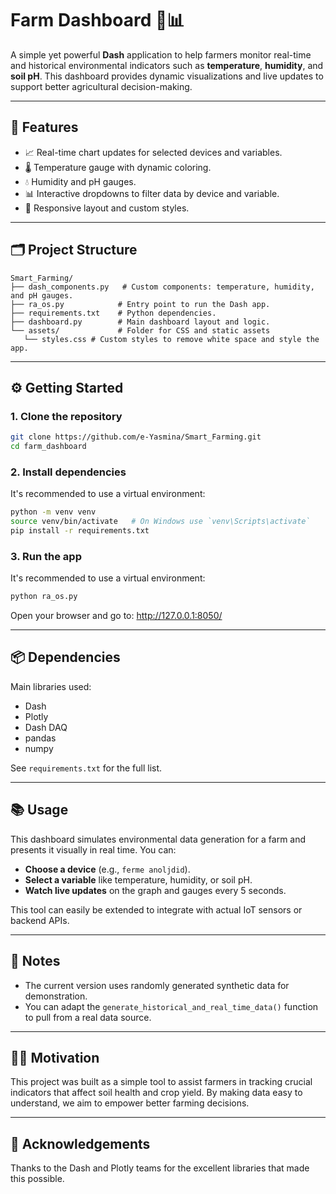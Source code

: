 # Farm Dashboard 🌾📊

A simple yet powerful **Dash** application to help farmers monitor real-time and historical environmental indicators such as **temperature**, **humidity**, and **soil pH**. This dashboard provides dynamic visualizations and live updates to support better agricultural decision-making.

---

## 📌 Features

- 📈 Real-time chart updates for selected devices and variables.
- 🌡️ Temperature gauge with dynamic coloring.
- 💧 Humidity and pH gauges.
- 📊 Interactive dropdowns to filter data by device and variable.
- 🎨 Responsive layout and custom styles.

---

## 🗂️ Project Structure

```
Smart_Farming/
├── dash_components.py   # Custom components: temperature, humidity, and pH gauges.
├── ra_os.py            # Entry point to run the Dash app.
├── requirements.txt    # Python dependencies.
├── dashboard.py        # Main dashboard layout and logic.
└── assets/             # Folder for CSS and static assets
   └── styles.css # Custom styles to remove white space and style the app.
```

---

## ⚙️ Getting Started

### 1. Clone the repository

```bash
git clone https://github.com/e-Yasmina/Smart_Farming.git
cd farm_dashboard
```

### 2. Install dependencies
It's recommended to use a virtual environment:

```bash
python -m venv venv
source venv/bin/activate   # On Windows use `venv\Scripts\activate`
pip install -r requirements.txt

```

### 3. Run the app
It's recommended to use a virtual environment:

```bash
python ra_os.py
```
Open your browser and go to: http://127.0.0.1:8050/

---

## 📦 Dependencies

Main libraries used:

- Dash
- Plotly
- Dash DAQ
- pandas
- numpy

See `requirements.txt` for the full list.

---

## 📚 Usage

This dashboard simulates environmental data generation for a farm and presents it visually in real time. You can:

- **Choose a device** (e.g., `ferme anoljdid`).
- **Select a variable** like temperature, humidity, or soil pH.
- **Watch live updates** on the graph and gauges every 5 seconds.

This tool can easily be extended to integrate with actual IoT sensors or backend APIs.

---

## 📌 Notes

- The current version uses randomly generated synthetic data for demonstration.
- You can adapt the `generate_historical_and_real_time_data()` function to pull from a real data source.

---

## 🧑‍🌾 Motivation

This project was built as a simple tool to assist farmers in tracking crucial indicators that affect soil health and crop yield. By making data easy to understand, we aim to empower better farming decisions.

---

## 🙌 Acknowledgements

Thanks to the Dash and Plotly teams for the excellent libraries that made this possible.